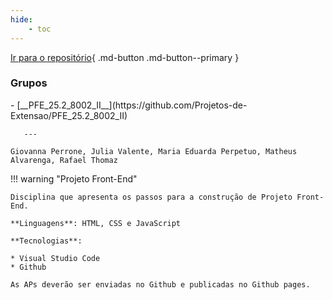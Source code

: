 ```yaml
---
hide:
    - toc
---
```

[Ir para o repositório](https://github.com/Projetos-de-Extensao/PFE_25.2_8002_II){ .md-button .md-button--primary }


### Grupos

<div class="grid cards" style="grid-template-columns: repeat(2, 1fr); background: var(--md-default-bg-color);" markdown>
- [__PFE_25.2_8002_II__](https://github.com/Projetos-de-Extensao/PFE_25.2_8002_II)


       ---

    Giovanna Perrone, Julia Valente, Maria Eduarda Perpetuo, Matheus Alvarenga, Rafael Thomaz
</div>

!!! warning "Projeto Front-End"

    Disciplina que apresenta os passos para a construção de Projeto Front-End.

    **Linguagens**: HTML, CSS e JavaScript

    **Tecnologias**:

    * Visual Studio Code
    * Github

    As APs deverão ser enviadas no Github e publicadas no Github pages.





